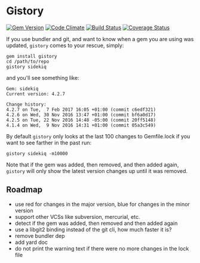 # Gistory

[![Gem Version](https://badge.fury.io/rb/gistory.svg)](https://rubygems.org/gems/gistory)
[![Code Climate](https://codeclimate.com/github/serch/gistory/badges/gpa.svg)](https://codeclimate.com/github/serch/gistory)
[![Build Status](https://travis-ci.org/serch/gistory.svg?branch=master)](https://travis-ci.org/serch/gistory)
[![Coverage Status](https://coveralls.io/repos/github/serch/gistory/badge.svg?branch=master)](https://coveralls.io/github/serch/gistory?branch=master)

If you use bundler and git, and want to know when a gem you are using was updated, `gistory` comes to your rescue, simply:

```shell
gem install gistory
cd /path/to/repo
gistory sidekiq
```

and you'll see something like:
```
Gem: sidekiq
Current version: 4.2.7

Change history:
4.2.7 on Tue,  7 Feb 2017 16:05 +01:00 (commit c6edf321)
4.2.6 on Wed, 30 Nov 2016 13:47 +01:00 (commit bf6a0d17)
4.2.5 on Tue, 22 Nov 2016 14:48 -05:00 (commit 20ff5148)
4.1.4 on Wed,  9 Nov 2016 14:31 +01:00 (commit 05a3c549)
```

By default `gistory` only looks at the last 100 changes to Gemfile.lock
if you want to see farther in the past run:

```shell
gistory sidekiq -m10000
```

Note that if the gem was added, then removed, and then added again, `gistory` will
only show the latest version changes up until it was removed.

## Roadmap

- use red for changes in the major version, blue for changes in the minor version
- support other VCSs like subversion, mercurial, etc.
- detect if the gem was added, then removed and then added again
- use a libgit2 binding instead of the git cli, how much faster it is?
- remove bundler dep
- add yard doc
- do not print the warning text if there were no more changes in the lock file
